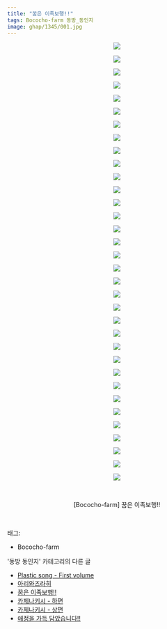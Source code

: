 ```yaml
---
title: "꿈은 이족보행!!"
tags: Bococho-farm 동방_동인지
image: ghap/1345/001.jpg
---
```

<div class="article">
<p style="text-align: center; clear: none; float: none;"><img src="{{ site.nasurl }}/ghap/1345/001.jpg"/></p>
<p style="text-align: center; clear: none; float: none;"><img src="{{ site.nasurl }}/ghap/1345/002.jpg"/></p>
<p style="text-align: center; clear: none; float: none;"><img src="{{ site.nasurl }}/ghap/1345/003.jpg"/></p>
<p style="text-align: center; clear: none; float: none;"><img src="{{ site.nasurl }}/ghap/1345/004.jpg"/></p>
<p style="text-align: center; clear: none; float: none;"><img src="{{ site.nasurl }}/ghap/1345/005.jpg"/></p>
<p style="text-align: center; clear: none; float: none;"><img src="{{ site.nasurl }}/ghap/1345/006.jpg"/></p>
<p style="text-align: center; clear: none; float: none;"><img src="{{ site.nasurl }}/ghap/1345/007.jpg"/></p>
<p style="text-align: center; clear: none; float: none;"><img src="{{ site.nasurl }}/ghap/1345/008.jpg"/></p>
<p style="text-align: center; clear: none; float: none;"><img src="{{ site.nasurl }}/ghap/1345/009.jpg"/></p>
<p style="text-align: center; clear: none; float: none;"><img src="{{ site.nasurl }}/ghap/1345/010.jpg"/></p>
<p style="text-align: center; clear: none; float: none;"><img src="{{ site.nasurl }}/ghap/1345/011.jpg"/></p>
<p style="text-align: center; clear: none; float: none;"><img src="{{ site.nasurl }}/ghap/1345/012.jpg"/></p>
<p style="text-align: center; clear: none; float: none;"><img src="{{ site.nasurl }}/ghap/1345/013.jpg"/></p>
<p style="text-align: center; clear: none; float: none;"><img src="{{ site.nasurl }}/ghap/1345/014.jpg"/></p>
<p style="text-align: center; clear: none; float: none;"><img src="{{ site.nasurl }}/ghap/1345/015.jpg"/></p>
<p style="text-align: center; clear: none; float: none;"><img src="{{ site.nasurl }}/ghap/1345/016.jpg"/></p>
<p style="text-align: center; clear: none; float: none;"><img src="{{ site.nasurl }}/ghap/1345/017.jpg"/></p>
<p style="text-align: center; clear: none; float: none;"><img src="{{ site.nasurl }}/ghap/1345/018.jpg"/></p>
<p style="text-align: center; clear: none; float: none;"><img src="{{ site.nasurl }}/ghap/1345/019.jpg"/></p>
<p style="text-align: center; clear: none; float: none;"><img src="{{ site.nasurl }}/ghap/1345/020.jpg"/></p>
<p style="text-align: center; clear: none; float: none;"><img src="{{ site.nasurl }}/ghap/1345/021.jpg"/></p>
<p style="text-align: center; clear: none; float: none;"><img src="{{ site.nasurl }}/ghap/1345/022.jpg"/></p>
<p style="text-align: center; clear: none; float: none;"><img src="{{ site.nasurl }}/ghap/1345/023.jpg"/></p>
<p style="text-align: center; clear: none; float: none;"><img src="{{ site.nasurl }}/ghap/1345/024.jpg"/></p>
<p style="text-align: center; clear: none; float: none;"><img src="{{ site.nasurl }}/ghap/1345/025.jpg"/></p>
<p style="text-align: center; clear: none; float: none;"><img src="{{ site.nasurl }}/ghap/1345/026.jpg"/></p>
<p style="text-align: center; clear: none; float: none;"><img src="{{ site.nasurl }}/ghap/1345/027.jpg"/></p>
<p style="text-align: center; clear: none; float: none;"><img src="{{ site.nasurl }}/ghap/1345/028.jpg"/></p>
<p style="text-align: center; clear: none; float: none;"><img src="{{ site.nasurl }}/ghap/1345/029.jpg"/></p>
<p style="text-align: center; clear: none; float: none;"><img src="{{ site.nasurl }}/ghap/1345/030.jpg"/></p>
<p style="text-align: center; clear: none; float: none;"><img src="{{ site.nasurl }}/ghap/1345/031.jpg"/></p>
<p style="text-align: center; clear: none; float: none;"><img src="{{ site.nasurl }}/ghap/1345/032.jpg"/></p>
<p style="text-align: center; clear: none; float: none;"><img src="{{ site.nasurl }}/ghap/1345/033.jpg"/></p>
<p style="text-align: center; clear: none; float: none;"><img src="{{ site.nasurl }}/ghap/1345/034.jpg"/></p>
<p style="text-align: center; clear: none; float: none;"><br/></p>
<p style="text-align: center; clear: none; float: none;">[Bococho-farm] 꿈은 이족보행!!</p>
<p><br/></p>
</div><div class="tagTrail">
<p>태그: </p>
<ul>
<li>Bococho-farm</li>
</ul>
</div><div class="another">
<p>'동방 동인지' 카테고리의 다른 글</p>
<ul>
<li><a href="/2016-08-04-ghap_1347">Plastic song - First volume</a></li>
<li><a href="/2016-08-04-ghap_1346">아리와즈라히</a></li>
<li><a href="/2016-08-04-ghap_1345">꿈은 이족보행!!</a></li>
<li><a href="/2016-08-04-ghap_1343">카제나키시 - 하편</a></li>
<li><a href="/2016-08-04-ghap_1342">카제나키시 - 상편</a></li>
<li><a href="/2016-08-04-ghap_1341">애정을 가득 담았습니다!!</a></li>
</ul>
</div><div class="cb_module cb_fluid">
<div class="cb_wrt cb_profile">
</div><!-- commentList close -->
</div>
<br/>
<p id="refer"></p>
<br/>
